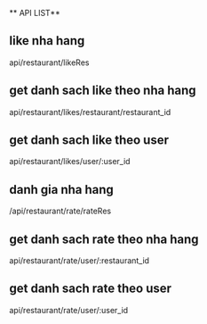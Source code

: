 ** API LIST**


## like nha hang
api/restaurant/likeRes

## get danh sach like theo nha hang
api/restaurant/likes/restaurant/restaurant_id

## get danh sach like theo user 
api/restaurant/likes/user/:user_id

## danh gia nha hang
/api/restaurant/rate/rateRes

## get danh sach rate theo nha hang
api/restaurant/rate/user/:restaurant_id

## get danh sach rate theo user
api/restaurant/rate/user/:user_id
